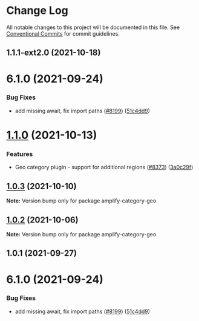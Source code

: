 # Change Log

All notable changes to this project will be documented in this file.
See [Conventional Commits](https://conventionalcommits.org) for commit guidelines.

## 1.1.1-ext2.0 (2021-10-18)



# 6.1.0 (2021-09-24)


### Bug Fixes

* add missing await, fix import paths ([#8199](https://github.com/aws-amplify/amplify-cli/issues/8199)) ([51c4dd9](https://github.com/aws-amplify/amplify-cli/commit/51c4dd9c021d894fe2c06fc005e1e1960fe4529c))





# [1.1.0](https://github.com/aws-amplify/amplify-cli/compare/amplify-category-geo@1.0.3...amplify-category-geo@1.1.0) (2021-10-13)


### Features

* Geo category plugin - support for additional regions ([#8373](https://github.com/aws-amplify/amplify-cli/issues/8373)) ([3a0c29f](https://github.com/aws-amplify/amplify-cli/commit/3a0c29fc1cb07fb1f16ac9546148c564eee97989))





## [1.0.3](https://github.com/aws-amplify/amplify-cli/compare/amplify-category-geo@1.0.2...amplify-category-geo@1.0.3) (2021-10-10)

**Note:** Version bump only for package amplify-category-geo





## [1.0.2](https://github.com/aws-amplify/amplify-cli/compare/amplify-category-geo@1.0.1...amplify-category-geo@1.0.2) (2021-10-06)

**Note:** Version bump only for package amplify-category-geo





## 1.0.1 (2021-09-27)



# 6.1.0 (2021-09-24)


### Bug Fixes

* add missing await, fix import paths ([#8199](https://github.com/aws-amplify/amplify-cli/issues/8199)) ([51c4dd9](https://github.com/aws-amplify/amplify-cli/commit/51c4dd9c021d894fe2c06fc005e1e1960fe4529c))
